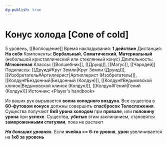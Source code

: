 ```yaml
---
dg-publish: true
---
```

# Конус холода [Cone of cold]
5 уровень, [[Воплощение]]
Время накладывания: **1 действие**
Дистанция: **На себя**
Компоненты: **Вербальный**, **Соматический**, **Материальный** (небольшой кристаллический или стеклянный конус)
Длительность: **Мгновенная**
Классы: [[Волшебник]], [[Друид]], [[Магус]], [[Чародей]]
Подклассы: [[Друид#Круг Земли|Круг Земли (Друид)]], [[Изобретатель#Артиллерист|Артиллерист (Изобретатель)]], [[Колдун#Бездонный|Бездонный (Колдун)]], [[Колдун#Ведьмовской клинок|Ведьмовской клинок (Колдун)]], [[Колдун#Гений|Гений (Колдун)]]
Источник: «Player's handbook»

Из ваших рук вырывается **волна холодного воздуха**. Все существа в **60-футовом конусе** должны совершить **спасбросок Телосложения**. Существа получают **8к8 урона холодом** при **провале**, или **половину урона** при **успехе**. Существа, **убитые** этим заклинанием, становятся **замороженными статуями**, пока не растают

**_На больших уровнях._** Если **ячейка >= 6-го уровня**, **урон** увеличивается на **1к8 за уровень**